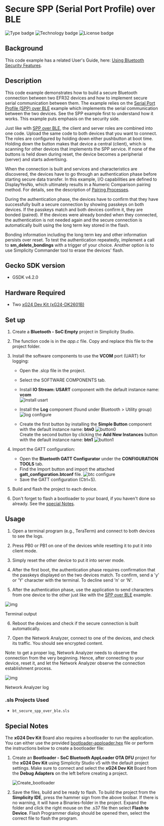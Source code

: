 # Secure SPP (Serial Port Profile) over BLE #

![Type badge](https://img.shields.io/badge/dynamic/json?url=https://raw.githubusercontent.com/SiliconLabs/application_examples_ci/master/bluetooth_applications/bluetooth_secure_spp_over_ble_common.json&label=Type&query=type&color=green)
![Technology badge](https://img.shields.io/badge/dynamic/json?url=https://raw.githubusercontent.com/SiliconLabs/application_examples_ci/master/bluetooth_applications/bluetooth_secure_spp_over_ble_common.json&label=Technology&query=technology&color=green)
![License badge](https://img.shields.io/badge/dynamic/json?url=https://raw.githubusercontent.com/SiliconLabs/application_examples_ci/master/bluetooth_applications/bluetooth_secure_spp_over_ble_common.json&label=License&query=license&color=green)

## Background ##

This code example has a related User's Guide, here: [Using Bluetooth Security Features](https://docs.silabs.com/bluetooth/latest/general/security/using-bluetooth-security-features-in-silicon-labs-bluetooth-sdk).

## Description ##

This code example demonstrates how to build a secure Bluetooth connection between two EFR32 devices and how to implement secure serial communication between them. The example relies on the [Serial Port Profile (SPP) over BLE](https://github.com/SiliconLabs/bluetooth_applications/tree/master/bluetooth_spp_over_ble) example which implements the serial communication between the two devices. See the SPP example first to understand how it works. This example puts emphasis on the security side.

Just like with [SPP over BLE](https://github.com/SiliconLabs/bluetooth_applications/tree/master/bluetooth_spp_over_ble), the client and server roles are combined into one code. Upload the same code to both devices that you want to connect. The roles are configured by holding down either pushbutton at boot time. Holding down the button makes that device a central (client), which is scanning for other devices that implements the SPP service. If none of the buttons is held down during reset, the device becomes a peripherial (server) and starts advertising.

When the connection is built and services and characteristics are discovered, the devices have to go through an authentication phase before starting secure data transfer. In this example, I/O capabilities are defined to DisplayYesNo, which ultimately results in a Numeric Comparison pairing method. For details, see the description of [Pairing Processes](https://docs.silabs.com/bluetooth/latest/general/security/pairing-processes).

During the authentication phase, the devices have to confirm that they have successfully built a secure connection by showing passkeys on both devices. If the passkeys match and both devices confirm it, they are bonded (paired). If the devices were already bonded when they connected, the authentication is not needed again and the secure connection is automatically built using the long term key stored in the flash.

Bonding information including the long term key and other information persists over reset. To test the authentication repeatedly, implement a call to **sm_delete_bondings** with a trigger of your choice. Another option is to use Simplicity Commander tool to erase the devices' flash.

## Gecko SDK version ##

- GSDK v4.2.0

## Hardware Required ##

- Two [xG24 Dev Kit (xG24-DK2601B)](https://www.silabs.com/development-tools/wireless/efr32xg24-dev-kit)

## Set up ##

1. Create a **Bluetooth - SoC Empty** project in Simplicity Studio.

2. The function code is in the *app.c* file. Copy and replace this file to the project folder.

3. Install the software components to use the **VCOM** port (UART) for logging:
   - Open the .slcp file in the project.

   - Select the SOFTWARE COMPONENTS tab.

   - Install **IO Stream: USART** component with the default instance name: **vcom**  
    ![install usart](images/install_usart.png)

   - Install the **Log** component (found under Bluetooth > Utility group)
   ![log configure](images/log.png)

   - Create the first button by installing the **Simple Button** component with the default instance name: **btn0**
   ![button0](images/btn0.png)  
   Create the second button by clicking the **Add New Instances** button with the default instance name: **btn1**
   ![button1](images/btn1.png)

4. Import the GATT configuration:
    - Open the **Bluetooth GATT Configurator** under the **CONFIGURATION TOOLS** tab.
    - Find the Import button and import the attached **gatt_configuration.btconf** file.
    ![btc configure](images/btconf.png)
    - Save the GATT configuration (Ctrl+S).

5. Build and flash the project to each device.
6. Don't forget to flash a bootloader to your board, if you haven't done so already. See the [special Notes](#special-notes).

## Usage ##

1. Open a terminal program (e.g., TeraTerm) and connect to both devices to see the logs.

2. Press PB0 or PB1 on one of the devices while resetting it to put it into client mode.

3. Simply reset the other device to put it into server mode.

4. After the first boot, the authentication phase requires confirmation that the passkeys displayed on the two devices match. To confirm, send a 'y' or 'Y' character with the terminal. To decline send 'n' or 'N'.

5. After the authentication phase, use the application to send characters from one device to the other just like with the [SPP over BLE](https://github.com/SiliconLabs/bluetooth_applications/tree/master/bluetooth_spp_over_ble) example.

![img](images/figure_1.png)

Terminal output

6. Reboot the devices and check if the secure connection is built automatically.

7. Open the Network Analyzer, connect to one of the devices, and check its traffic. You should see encrypted content.

Note: to get a proper log, Network Analyzer needs to observe the connection from the very beginning. Hence, after connecting to your device, reset it, and let the Network Analyzer observe the connection establishment process.

![img](images/figure_2.png)

Network Analyzer log

### .sls Projects Used ###

- `bt_secure_spp_over_ble.sls`

## Special Notes ##

The **xG24 Dev Kit** Board also requires a bootloader to run the application. You can either use the provided [bootloader-apploader.hex](bootloader-apploader.hex) file or perform the instructions below to create a bootloader file:

1. Create an **Bootloader - SoC Bluetooth AppLoader OTA DFU** project for the **xG24 Dev Kit** using Simplicity Studio v5 with the default project settings. Make sure to connect and select the **xG24 Dev Kit** Board from the **Debug Adapters** on the left before creating a project.

   ![Create_bootloader](images/create_bootloader.png "Create bootloader file")

2. Save the files, build and be ready to flash. To build the project from the **Simplicity IDE**, press the hammer sign from the above toolbar. If there is no warning, it will have a Binaries-folder in the project. Expand the folder and click the right mouse on the .s37 file then select **Flash to Device**. Flash Programmer dialog should be opened then, select the correct file to flash the program.
